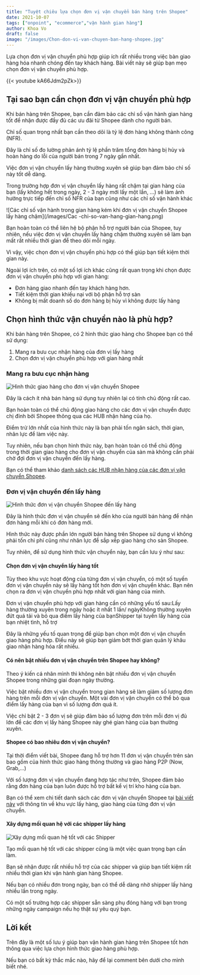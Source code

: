 ```yaml
---
title: "Tuyệt chiêu lựa chọn đơn vị vận chuyển bán hàng trên Shopee"
date: 2021-10-07
tags: ["onpoint", "ecommerce","vận hành gian hàng"]
author: Khoa Vo
draft: false
image: "/images/Chon-don-vi-van-chuyen-ban-hang-shopee.jpg"
---
```


Lựa chọn đơn vị vận chuyển phù hợp giúp ích rất nhiều trong việc bàn giao hàng hóa nhanh chóng đến tay khách hàng. Bài viết này sẽ giúp bạn mẹo chọn đơn vị vận chuyển phù hợp.


{{< youtube kA66Jdm2pZk>}}

## Tại sao bạn cần chọn đơn vị vận chuyển phù hợp

Khi bán hàng trên Shopee, bạn cần đảm bảo các chỉ số vận hành gian hàng tốt để nhận được đầy đủ các ưu đãi từ Shopee dành cho người bán.

Chỉ số quan trọng nhất bạn cần theo dõi là tỷ lệ đơn hàng không thành công (NFR).

Đây là chỉ số đo lường phản ánh tỷ lệ phần trăm tổng đơn hàng bị hủy và hoàn hàng do lỗi của người bán trong 7 ngày gần nhất.

Việc đơn vị vận chuyển lấy hàng thường xuyên sẽ giúp bạn đảm bảo chỉ số này tốt dễ dàng.

Trong trường hợp đơn vị vận chuyển lấy hàng rất chậm tại gian hàng của bạn (lấy không hết trong ngày, 2 - 3 ngày mới lấy một lần, ...) sẽ làm ảnh hưởng trực tiếp đến chỉ số NFR của bạn cũng như các chỉ số vận hành khác

![Các chỉ số vận hành trong gian hàng kém khi đơn vị vận chuyển Shopee lấy hàng chậm](/images/Cac -chi-so-van-hang-gian-hang.png)

Bạn hoàn toàn có thể liên hệ bộ phận hỗ trợ người bán của Shopee, tuy nhiên, nếu việc đơn vị vận chuyển lấy hàng chậm thường xuyên sẽ làm bạn mất rất nhiều thời gian để theo dõi mỗi ngày.

Vì vậy, việc chọn đơn vị vận chuyển phù hợp có thể giúp bạn tiết kiệm thời gian này.

Ngoài lợi ích trên, có một số lợi ích khác cũng rất quan trọng khi chọn được đơn vị vận chuyển phù hợp với gian hàng:

- Đơn hàng giao nhanh đến tay khách hàng hơn.
- Tiết kiệm thời gian khiếu nại với bộ phận hỗ trợ sàn
- Không bị mất doanh số do đơn hàng bị hủy vì không được lấy hàng

## Chọn hình thức vận chuyển nào là phù hợp?

Khi bán hàng trên Shopee, có 2 hình thức giao hàng cho Shopee bạn có thể sử dụng:

1. Mang ra bưu cục nhận hàng của đơn vị lấy hàng
2. Chọn đơn vị vận chuyển phù hợp với gian hàng nhất

### Mang ra bưu cục nhận hàng

![Hình thức giao hàng cho đơn vị vận chuyển Shopee](/images/Giao-hang-cho-don-vi-van-chuyen.jpg)

Đây là cách ít nhà bán hàng sử dụng tuy nhiên lại có tính chủ động rất cao.

Bạn hoàn toàn có thể chủ động giao hàng cho các đơn vị vận chuyển được chị đỉnh bởi Shopee thông qua các HUB nhận hàng của họ.

Điểm trừ lớn nhất của hình thức này là bạn phải tốn ngân sách, thời gian, nhân lực để làm việc này.

Tuy nhiên, nếu bạn chọn hình thức này, bạn hoàn toàn có thể chủ động trong thời gian giao hàng cho đơn vị vận chuyển của sàn mà không cần phải chờ đợi đơn vị vận chuyển đến lấy hàng.

Bạn có thể tham khảo [danh sách các HUB nhận hàng của các đơn vị vận chuyển Shopee](https://banhang.shopee.vn/edu/article/438/Danh-sach-buu-cuc-Shopee-).

### Đơn vị vận chuyển đến lấy hàng

![Hình thức đơn vị vận chuyển Shopee đến lấy hàng](/images/Don-vi-van-chuyen-den-lay-hang.jpg)

Đây là hình thức đơn vị vận chuyển sẽ đến kho của người bán hàng để nhận đơn hàng mỗi khi có đơn hàng mới.

Hình thức này được phần lớn người bán hàng trên Shopee sử dụng vì không phải tốn chi phí cũng như nhân lực để sắp xếp giao hàng cho sàn Shopee.

Tuy nhiên, để sử dụng hình thức vận chuyển này, bạn cần lưu ý như sau:

#### Chọn đơn vị vận chuyển lấy hàng tốt

Tùy theo khu vực hoạt động của từng đơn vị vận chuyển, có một số tuyến đơn vị vận chuyển này sẽ lấy hàng tốt hơn đơn vị vận chuyển khác. Bạn nên chọn ra đơn vị vận chuyển phù hợp nhất với gian hàng của mình.

Đơn vị vận chuyển phù hợp với gian hàng cần có những yếu tố sau:Lấy hàng thường xuyên trong ngày hoặc ít nhất 1 lần/ ngàyKhông thường xuyên đứt quá tải và bỏ qua điểm lấy hàng của bạnShipper tại tuyến lấy hàng của bạn nhiệt tình, hỗ trợ

Đây là những yếu tố quan trọng để giúp bạn chọn một đơn vị vận chuyển giao hàng phù hợp. Điều này sẽ giúp bạn giảm bớt thời gian quản lý khâu giao nhận hàng hóa rất nhiều.

#### Có nên bật nhiều đơn vị vận chuyển trên Shopee hay không?

Theo ý kiến cá nhân mình thì không nên bật nhiều đơn vị vận chuyển Shopee trong những giai đoạn ngày thường.

Việc bật nhiều đơn vị vận chuyển trong gian hàng sẽ làm giảm số lượng đơn hàng trên mỗi đơn vị vận chuyển. Một vài đơn vị vận chuyển có thể bỏ qua điểm lấy hàng của bạn vì số lượng đơn quá ít.

Việc chỉ bật 2 - 3 đơn vị sẽ giúp đảm bảo số lượng đơn trên mỗi đơn vị đủ lớn để các đơn vị lấy hàng Shopee này ghé gian hàng của bạn thường xuyên.

#### Shopee có bao nhiêu đơn vị vận chuyển?

Tại thời điểm viết bài, Shopee đang hỗ trợ hơn 11 đơn vị vận chuyển trên sàn bao gồm của hình thức giao hàng thông thường và giao hàng P2P (Now, Grab,...)

Với số lượng đơn vị vận chuyển đang hợp tác như trên, Shopee đảm bảo rằng đơn hàng của bạn luôn được hỗ trợ bất kể vị trí kho hàng của bạn.

Bạn có thể xem chi tiết danh sách các đơn vị vận chuyển Shopee tại [bài viết này](https://help.shopee.vn/s/article/Tôi-có-thể-sử-dụng-dịch-vụ-vận-chuyển-của-những-đơn-vị-nào-1542942316352) với thông tin về khu vực lấy hàng, giao hàng của từng đơn vị vận chuyển.

#### Xây dựng mối quan hệ với các shipper lấy hàng

![Xây dựng mối quan hệ tốt với các Shipper](/images/Xay-dung-moi-quan-he-tot-voi-shipper.jpg)

Tạo mối quan hệ tốt với các shipper cũng là một việc quan trọng bạn cần làm.

Bạn sẽ nhận được rất nhiều hỗ trợ của các shipper và giúp bạn tiết kiệm rất nhiều thời gian khi vận hành gian hàng Shopee.

Nếu bạn có nhiều đơn trong ngày, bạn có thể dễ dàng nhờ shipper lấy hàng nhiều lần trong ngày.

Có một số trường hợp các shipper sẵn sàng phụ đóng hàng với bạn trong những ngày campaign nếu họ thật sự yêu quý bạn.

## Lời kết

Trên đây là một số lưu ý giúp bạn vận hành gian hàng trên Shopee tốt hơn thông qua việc lựa chọn hình thức giao hàng phù hợp.

Nếu bạn có bất kỳ thắc mắc nào, hãy để lại comment bên dưới cho mình biết nhé.